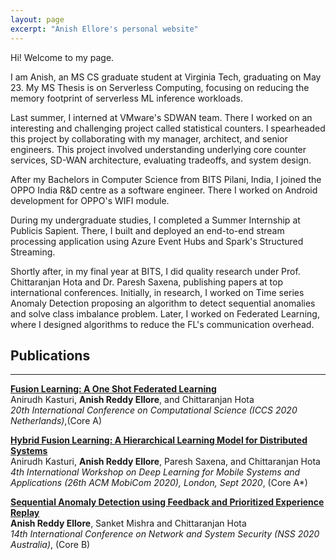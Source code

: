 ```yaml
---
layout: page
excerpt: "Anish Ellore's personal website"
---
```

Hi! Welcome to my page.

I am Anish, an MS CS graduate student at Virginia Tech, graduating on May 23. My MS Thesis is on Serverless Computing, focusing on reducing the memory footprint of serverless ML inference workloads.

Last summer, I interned at VMware's SDWAN team. There I worked on an interesting and challenging project called statistical counters. I spearheaded this project by collaborating with my manager, architect, and senior engineers. This project involved understanding underlying core counter services, SD-WAN architecture, evaluating tradeoffs, and system design.

After my Bachelors in Computer Science from BITS Pilani, India, I joined the OPPO India R&D centre as a software engineer. There I worked on Android development for OPPO's WIFI module.

During my undergraduate studies, I completed a Summer Internship at Publicis Sapient. There, I built and deployed an end-to-end stream processing application using Azure Event Hubs and Spark's Structured Streaming.

Shortly after, in my final year at BITS, I did quality research under Prof. Chittaranjan Hota and Dr. Paresh Saxena, publishing papers at top international conferences. Initially, in research, I worked on Time series Anomaly Detection proposing an algorithm to detect sequential anomalies and solve class imbalance problem. Later, I worked on Federated Learning, where I designed algorithms to reduce the FL's communication overhead.
## Publications
----

[**Fusion Learning: A One Shot Federated Learning**](https://link.springer.com/chapter/10.1007/978-3-030-50420-5_31)
<br />
Anirudh Kasturi, **Anish Reddy Ellore**, and Chittaranjan Hota
<br />
_20th International Conference on Computational Science (ICCS 2020 Netherlands)_,(Core A)
<br />

[**Hybrid Fusion Learning: A Hierarchical Learning Model for Distributed Systems**](https://dl.acm.org/doi/10.1145/3410338.3412339)
<br />
Anirudh Kasturi, **Anish Reddy Ellore**, Paresh Saxena, and Chittaranjan Hota
<br />
_4th International Workshop on Deep Learning for Mobile Systems and Applications (26th ACM MobiCom 2020), London, Sept 2020_, (Core A*)

[**Sequential Anomaly Detection using Feedback and Prioritized Experience Replay**](https://link.springer.com/chapter/10.1007/978-3-030-65745-1_14)
<br />
**Anish Reddy Ellore**, Sanket Mishra and Chittaranjan Hota
<br />
_14th International Conference on Network and System Security (NSS 2020 Australia)_, (Core B)

